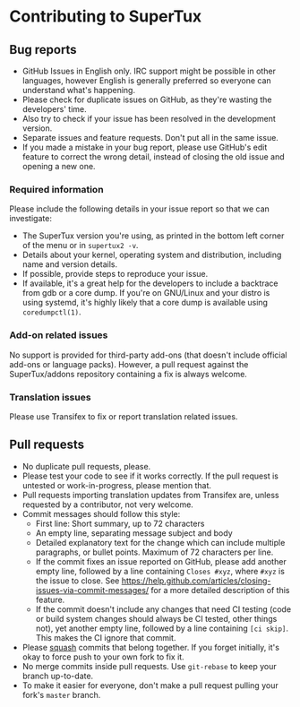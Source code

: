 # Contributing to SuperTux

## Bug reports

- GitHub Issues in English only. IRC support might be possible in other languages,
  however English is generally preferred so everyone can understand what's happening.
- Please check for duplicate issues on GitHub, as they're wasting the developers'
  time.
- Also try to check if your issue has been resolved in the development version.
- Separate issues and feature requests. Don't put all in the same issue.
- If you made a mistake in your bug report, please use GitHub's edit feature
  to correct the wrong detail, instead of closing the old issue and opening a
  new one.


### Required information

Please include the following details in your issue report so that we can investigate:

- The SuperTux version you're using, as printed in the bottom left corner of the
  menu or in `supertux2 -v`.
- Details about your kernel, operating system and distribution, including name
  and version details.
- If possible, provide steps to reproduce your issue.
- If available, it's a great help for the developers to include a backtrace from
  gdb or a core dump. If you're on GNU/Linux and your distro is using systemd, it's
  highly likely that a core dump is available using `coredumpctl(1)`.

### Add-on related issues

No support is provided for third-party add-ons (that doesn't include official
add-ons or language packs). However, a pull request against the SuperTux/addons
repository containing a fix is always welcome.

### Translation issues

Please use Transifex to fix or report translation related issues.

## Pull requests

- No duplicate pull requests, please.
- Please test your code to see if it works correctly. If the pull request
  is untested or work-in-progress, please mention that.
- Pull requests importing translation updates from Transifex are, unless requested
  by a contributor, not very welcome.
- Commit messages should follow this style:
  - First line: Short summary, up to 72 characters
  - An empty line, separating message subject and body
  - Detailed explanatory text for the change which can include multiple paragraphs,
    or bullet points. Maximum of 72 characters per line.
  - If the commit fixes an issue reported on GitHub, please add another empty
    line, followed by a line containing `Closes #xyz`, where `#xyz` is the issue
    to close. See <https://help.github.com/articles/closing-issues-via-commit-messages/>
    for a more detailed description of this feature.
  - If the commit doesn't include any changes that need CI testing (code or
    build system changes should always be CI tested, other things not), yet another
    empty line, followed by a line containing `[ci skip]`. This makes the CI
    ignore that commit.
- Please [squash](https://help.github.com/articles/about-git-rebase/) commits that belong together.
  If you forget initially, it's okay to force push to your own fork to fix it.
- No merge commits inside pull requests. Use `git-rebase` to keep your branch
  up-to-date.
- To make it easier for everyone, don't make a pull request pulling your fork's
  `master` branch.
